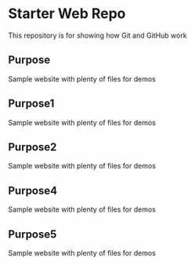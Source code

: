 # Starter Web Repo

This repository is for showing how Git and GitHub work

## Purpose

Sample website with plenty of files for demos

## Purpose1

Sample website with plenty of files for demos

## Purpose2

Sample website with plenty of files for demos

## Purpose4

Sample website with plenty of files for demos

## Purpose5

Sample website with plenty of files for demos